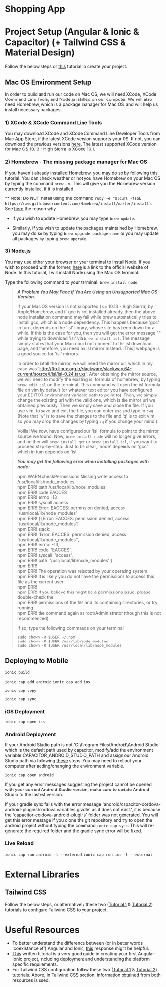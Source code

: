 # Shopping App

# Project Setup (Angular & Ionic & Capacitor) (+ Tailwind CSS & Material Design)

Follow the below steps or [this](https://ionicframework.com/docs/angular/your-first-app) tutorial to create your project.

## Mac OS Environment Setup

In order to build and run our code on Mac OS, we will need XCode, XCode Command Line Tools, and Node.js istalled on our computer. We will also need Homebrew, which is a package manager for Mac OS, and will help us install necessary packages.

### 1) XCode & XCode Command Line Tools

You may download XCode and XCode Command Line Developer Tools from Mac App Store, if the latest XCode version supports your OS. If not, you can download the previous versions [here](https://developer.apple.com/download/all/?q=xcode). The latest supported XCode version for Mac OS 10.13 - High Sierra is XCode 10.1.

### 2) Homebrew - The missing package manager for Mac OS

If you haven't already installed Homebrew, you may do so by following [this](https://www.digitalocean.com/community/tutorials/how-to-install-and-use-homebrew-on-macos) tutorial. You can check weather or not you have Homebrew on your Mac OS by typing the command `brew -v`. This will give you the Homebrew version currently installed, if it is installed.

** Note: Do NOT install using the command `ruby -e "$(curl -fsSL https://raw.githubusercontent.com/Homebrew/install/master/install)`. See [here](https://stackoverflow.com/questions/20381128/installing-homebrew-on-os-x) the reason why

* If you wish to update Homebrew, you may type `brew update`.

* Similarly, if you wish to update the packages maintained by Homebrew, you may do so by typing `brew upgrade package-name` or you may update all packages by typing `brew upgrade`.

### 3) Node.js

You may use either your browser or your terminal to install Node. If you wish to proceed with the former, [here](https://nodejs.org/en/download/) is a link to the official website of Node. In this tutorial, I will install Node using the Mac OS terminal.

Type the following command to your terminal: `brew install node`.

> **_A Problem You May Face if You Are Using an Unsupported Mac OS Version._**  
>
> If your Mac OS version is not supported (<= 10.13 - High Sierra) by Apple/Homebrew, and if gcc is not installed already, then the above node installation command may fail while brew automatically tries to install gcc, which is a node dependency. This happens because 'gcc' in turn, depends on the 'isl' library, whose site has been down for a while. If this is the case for you, then you will get the error message "" while trying to download 'isl' via `brew install isl`. The message simply states that your Mac could not connect to the isl download page, and therefore, you need an isl mirror instead. [This] webpage is a good source for 'isl' mirrors.  
>   
> In order to intall the mirror, we will need the mirror url, which in my case was 'http://ftp.linux.org.tr/slackware/slackware64-current/source/l/isl/isl-0.24.tar.xz'. After obtaining the mirror source, we will need to modify the existing isl formula of homebrew, by typing `brew edit isl` on the terminal. This command will open the isl formula file on vim by default (or whatever text editor you have configured your EDITOR environment variable path to point to). Then, we simply change the existing url with the valid one, which is the mirror url we obtained previously. Then we simply save and close the file. If you use vim, to save and exit the file, you can enter `esc` and type in `:wq` (Note that 'w' is to save the changes to the file and 'q' is to exit vim, so you may drop the changes by typing `:q` if you change your mind.).  
>   
> Voilla! We now, have configured our 'isl' formula to point to the mirror source we found. Now, `brew install node` will no longer give errors, and neither will `brew install gcc` or `brew install isl`, if you want to proceed step-by-step. Just to be clear, 'node' depends on 'gcc' which in turn depends on 'isl'.

> **_You may get the following error when installing packages with node:_**  
> 
> npm WARN checkPermissions Missing write access to /usr/local/lib/node_modules  
npm ERR! path /usr/local/lib/node_modules  
npm ERR! code EACCES  
npm ERR! errno -13  
npm ERR! syscall access  
npm ERR! Error: EACCES: permission denied, access '/usr/local/lib/node_modules'  
npm ERR!  { [Error: EACCES: permission denied, access '/usr/local/lib/node_modules']  
npm ERR!   stack:  
npm ERR!    'Error: EACCES: permission denied, access \'/usr/local/lib/node_modules\'',  
npm ERR!   errno: -13,  
npm ERR!   code: 'EACCES',  
npm ERR!   syscall: 'access',  
npm ERR!   path: '/usr/local/lib/node_modules' }  
npm ERR!   
npm ERR! The operation was rejected by your operating system.  
npm ERR! It is likely you do not have the permissions to access this file as the current user  
npm ERR!   
npm ERR! If you believe this might be a permissions issue, please double-check the  
npm ERR! permissions of the file and its containing directories, or try running  
npm ERR! the command again as root/Administrator (though this is not recommended).  
>
> If so, type the following commands on your terminal:
> ```lang-js
> sudo chown -R $USER ~/.npm  
> sudo chown -R $USER /usr/lib/node_modules  
> sudo chown -R $USER /usr/local/lib/node_modules   
> ```

## Deploying to Mobile

`ionic build`

`ionic cap add android` `ionic cap add ios`

`ionic cap copy`

`ionic cap sync`

### iOS Deployment


`ionic cap open ios`

### Android Deployment

If your Android Studio path is not 'C:\Program Files\Android\Android Studio' which is the default path used by capacitor, modify/add the environment variable CAPACITOR_ANDROID_STUDIO_PATH and assign our Android Studio path via following [these](https://support.shotgunsoftware.com/hc/en-us/articles/114094235653-Setting-global-environment-variables-on-Windows) steps. You may need to reboot your computer after adding/changing the environment variable.

`ionic cap open android`

If you get any error messages suggesting the project cannot be opened with your current Android Studio version, make sure to update Android Studio to the lastest version.

If your gradle sync fails with the error message 'android/capacitor-cordova-android-plugins/cordova.variables.gradle' as it does not exist.', it is because the 'capacitor-cordova-android-plugins' folder was not generated. You will get this error message if you clone the git repository and try to open the android project without typing the command `ionic cap sync`. This will re-generate the required folder and the gradle sync error will be fixed.

### Live Reload

`ionic cap run android -l --external` `ionic cap run ios -l --external`

# External Libraries

## Tailwind CSS

Follow the below steps, or alternatively these two ([Tutorial 1](https://www.angularjswiki.com/angular/angular-tailwind-css/#step-2-install-tailwindcss-via-npm-or-yarn) & [Tutorial 2](https://dev.to/angular/setup-tailwindcss-in-angular-the-easy-way-1i5l)) tutorials to configure Tailwind CSS to your project.

# Useful Resources

* To better understand the difference between (or in better words 'coexistance of') Angular and Ionic, [this](https://forum.ionicframework.com/t/which-to-use-angular-or-ionic/196891/2) response might be helpful.
* [This](https://ionicframework.com/docs/angular/your-first-app) written tutorial is a very good guide in creating your first Angular-Ionic project, including deployment and understanding the platform specific requirements.
* For Tailwind CSS configuration follow these two ([Tutorial 1](https://www.angularjswiki.com/angular/angular-tailwind-css/#step-2-install-tailwindcss-via-npm-or-yarn) & [Tutorial 2](https://dev.to/angular/setup-tailwindcss-in-angular-the-easy-way-1i5l)) tutorials. Above, in Tailwind CSS section, information obtained from both resources is used.
